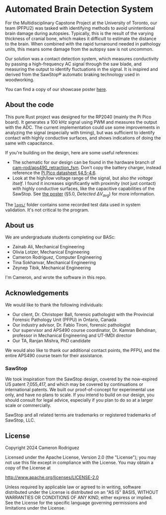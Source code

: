 # Automated Brain Detection System

For the Multidisciplinary Capstone Project at the University of Toronto, our team (PFPU2) was tasked
with identifying methods to avoid unintentional brain damage during autopsies. Typically, this is
the result of the varying thickness of cranial bone, which makes it difficult to estimate the
distance to the brain. When combined with the rapid turnaround needed in pathology units, this means
some damage from the autopsy saw is not uncommon.

Our solution was a contact detection system, which measures conductivity by passing a high-frequency
AC signal through the saw blade, and measuring the output to identify fluctuations in the signal. It
is inspired and derived from the SawStop® automatic braking technology used in woodworking.

You can find a copy of our showcase poster [here](./Capstone_Poster_FINAL_-_cmyk_300_dpi.pdf).

## About the code

This pure Rust project was designed for the RP2040 (mainly the Pi Pico board). It generates a 100
kHz signal using PWM and measures the output with the ADC. The current implementation could use some
improvements in analyzing the signal (especially with timing), but was sufficient to identify
contact with highly conductive surfaces, and shows indications of doing the same with capacitance.

If you're building on the design, here are some useful references:

- The schematic for our design can be found in the hardware branch
  of [cam-rod/aps490_retraction_fsm](https://github.com/cam-rod/aps490_retraction_fsm/tree/hardware).
  Don't copy the battery charger, instead reference
  the [Pi Pico datasheet §4.5-4.6](https://datasheets.raspberrypi.com/pico/pico-datasheet.pdf#page-21).
- Look at the high/low voltage range of the signal, but also _the voltage itself_. I found it
  increases significantly with proximity (not just contact) with highly conductive surfaces, like
  the capacitive capabilities of the SawStop.
  See [the poster](./Capstone_Poster_FINAL_-_cmyk_300_dpi.pdf) (§5.0, _Detected ΔV<sub>avg</sub>_)
  for more information.

The [`logs/`](./logs) folder contains some recorded test data used in system validation. It's not
critical to the program.

## About us

We are undergraduate students completing our BASc:

- Zainab Ali, Mechanical Engineering
- Olivia Lotzer, Mechanical Engineering
- Cameron Rodriguez, Computer Engineering
- Tina Sokhanvar, Mechanical Engineering
- Zeynep Tibik, Mechanical Engineering

I'm Cameron, and wrote the software in this repo.

## Acknowledgements

We would like to thank the following individuals:

- Our client, Dr. Christoper Ball, forensic pathologist with the Provincial Forensic Pathology
  Unit (PFPU) in Ontario, Canada
- Our industry advisor, Dr. Fabio Tironi, forensic pathologist
- Our supervisor and APS490 course coordinator, Dr. Kamran Behdinan, professor in Mechanical
  Engineering and UT-IMDI director
- Our TA, Ranjan Mishra, PhD candidate

We would also like to thank our additional contact points, the PFPU, and the entire APS490 course
team for their assistance.

### SawStop

We took inspiration from the SawStop design, covered by the now-expired US patent 7,055,417, and
which may be covered by continuations or international patents. We built our proof-of-concept for
experimental use only, and have no plans to scale. If you intend to build on our design, you should
consult for legal advice, especially if you plan to do so at a larger scale or commercially.

SawStop and all related terms are trademarks or registered trademarks of SawStop, LLC.

## License

Copyright 2024 Cameron Rodriguez

Licensed under the Apache License, Version 2.0 (the "License");
you may not use this file except in compliance with the License.
You may obtain a copy of the License at

http://www.apache.org/licenses/LICENSE-2.0

Unless required by applicable law or agreed to in writing, software
distributed under the License is distributed on an "AS IS" BASIS,
WITHOUT WARRANTIES OR CONDITIONS OF ANY KIND, either express or implied.
See the License for the specific language governing permissions and
limitations under the License.
